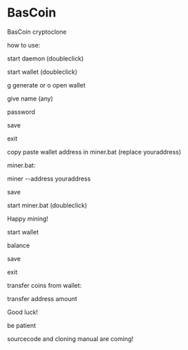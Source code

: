 


# BasCoin
BasCoin cryptoclone

how to use:

start daemon (doubleclick)

start wallet (doubleclick)

g generate or o open wallet

give name (any)

password

save

exit

copy paste wallet address in miner.bat (replace youraddress)

miner.bat:

miner --address youraddress

save

start miner.bat (doubleclick)

Happy mining!
  
start wallet

balance

save

exit

transfer coins from wallet:

transfer address amount

Good luck!

be patient

sourcecode and cloning manual are coming!


  
 
